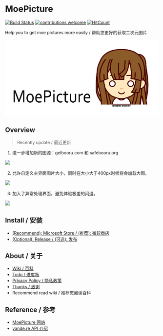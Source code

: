 # MoePicture
[![Build Status](https://jskyzero.visualstudio.com/MoePicture/_apis/build/status/MoePicture-UWP-CI)](https://jskyzero.visualstudio.com/MoePicture/_build/latest?definitionId=1) [![contributions welcome](https://img.shields.io/badge/contributions-welcome-brightgreen.svg?style=flat)](https://github.com/Sushiscript/sushiscrip/issues) [![HitCount](http://hits.dwyl.io/jskyzero/MoePicture.svg)](http://hits.dwyl.io/jskyzero/MoePicture)


Help you to get moe pictures more easily / 帮助您更好的获取二次元图片

![](./MoePicture/Assets/MoePicture2.png)

## Overview

> Recently update / 最近更新

1. 进一步增加新的图源：gelbooru.com 和 safebooru.org

![](https://jskyzero.github.io/MoePicture/assets/images/18.spring/1.gif)

2. 允许自定义主界面图片大小，同时在大小大于400px时候将会加载大图。

![](https://jskyzero.github.io/MoePicture/assets/images/18.spring/2.gif)

3. 加入了异常处理界面，避免体验极差的闪退。

![](https://jskyzero.github.io/MoePicture/assets/images/18.spring/3.gif)

## Install / 安装

+ [(Recommend): Microsoft Store / (推荐): 微软商店](https://www.microsoft.com/store/apps/9N7QLFKL7ZRH)
+ [(Optional): Release / (可选): 发布](https://github.com/jskyzero/MoePicture/releases)


## About / 关于

+ [Wiki / 百科](https://github.com/jskyzero/MoePicture/wiki)
+ [Todo / 进度板](https://github.com/jskyzero/MoePicture/projects/1)
+ [Privacy Policy / 隐私政策](https://jskyzero.github.io/MoePicture/2018/03/28/privacy_policy.html)
+ [Thanks / 致谢](https://jskyzero.github.io/MoePicture/2017/06/18/thanks.html)
+ Recommend read wiki / 推荐您阅读百科

## Reference / 参考

+ [MoePicture 网站](https://jskyzero.github.io/MoePicture/)
+ [yande.re API 介绍](https://jskyzero.github.io/MoePicture/2017/05/12/API.html)
